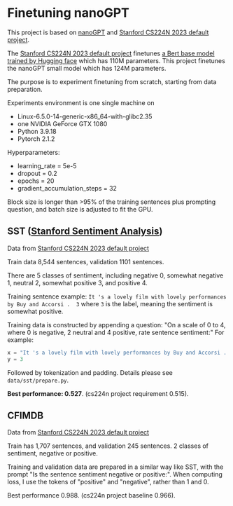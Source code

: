 # Finetuning nanoGPT

This project is based on [nanoGPT](https://github.com/karpathy/nanoGPT) and [Stanford CS224N 2023 default project](https://github.com/gpoesia/minbert-default-final-project).

The [Stanford CS224N 2023 default project](https://github.com/gpoesia/minbert-default-final-project) finetunes [a Bert base model trained by Hugging face](https://huggingface.co/bert-base-uncased) which has 110M parameters. This project finetunes the nanoGPT small model which has 124M parameters.

The purpose is to experiment finetuning from scratch, starting from data preparation.

Experiments environment is one single machine on
* Linux-6.5.0-14-generic-x86_64-with-glibc2.35
* one NVIDIA GeForce GTX 1080
* Python 3.9.18
* Pytorch 2.1.2

Hyperparameters:
* learning_rate = 5e-5
* dropout = 0.2
* epochs = 20
* gradient_accumulation_steps = 32 

Block size is longer than >95% of the training sentences plus prompting question, and batch size is adjusted to fit the GPU.


## SST ([Stanford Sentiment Analysis](https://nlp.stanford.edu/sentiment/treebank.html))
Data from [Stanford CS224N 2023 default project](https://github.com/gpoesia/minbert-default-final-project)

Train data 8,544 sentences, validation 1101 sentences. 

There are 5 classes of sentiment, including negative 0, somewhat negative 1, neutral 2, somewhat positive 3, and positive 4.

Training sentence example:
`It 's a lovely film with lovely performances by Buy and Accorsi .	3`
where `3` is the label, meaning the sentiment is somewhat positive.

Training data is constructed by appending a question: "On a scale of 0 to 4, where 0 is negative, 2 neutral and 4 positive, rate sentence sentiment:"
For example:
```python
x = "It 's a lovely film with lovely performances by Buy and Accorsi . On a scale of 0 to 4, where 0 is negative, 2 neutral and 4 positive, rate sentence sentiment:"
y = 3
```
Followed by tokenization and padding. Details please see `data/sst/prepare.py`.

**Best performance: 0.527**. (cs224n project requirement 0.515).


## CFIMDB
Data from [Stanford CS224N 2023 default project](https://github.com/gpoesia/minbert-default-final-project)

Train has 1,707 sentences, and validation 245 sentences. 2 classes of sentiment, negative or positive.

Training and validation data are prepared in a similar way like SST, with the prompt "Is the sentence sentiment negative or positive:".
When computing loss, I use the tokens of "positive" and "negative", rather than 1 and 0.

Best performance 0.988. (cs224n project baseline 0.966).


